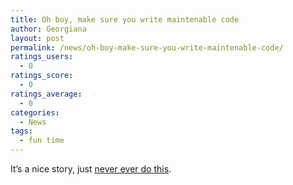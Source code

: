 ```yaml
---
title: Oh boy, make sure you write maintenable code
author: Georgiana
layout: post
permalink: /news/oh-boy-make-sure-you-write-maintenable-code/
ratings_users:
  - 0
ratings_score:
  - 0
ratings_average:
  - 0
categories:
  - News
tags:
  - fun time
---
```

It&#8217;s a nice story, just [never ever do this][1].

 [1]: http://fishbowl.pastiche.org/2009/02/15/have_you_ever/